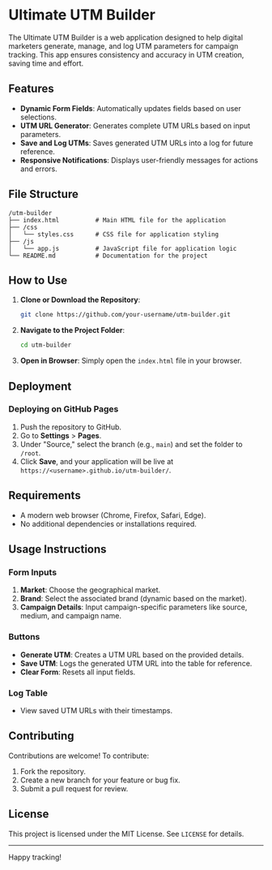 # Ultimate UTM Builder

The Ultimate UTM Builder is a web application designed to help digital marketers generate, manage, and log UTM parameters for campaign tracking. This app ensures consistency and accuracy in UTM creation, saving time and effort.

## Features

- **Dynamic Form Fields**: Automatically updates fields based on user selections.
- **UTM URL Generator**: Generates complete UTM URLs based on input parameters.
- **Save and Log UTMs**: Saves generated UTM URLs into a log for future reference.
- **Responsive Notifications**: Displays user-friendly messages for actions and errors.

## File Structure

```
/utm-builder
├── index.html          # Main HTML file for the application
├── /css
│   └── styles.css      # CSS file for application styling
├── /js
│   └── app.js          # JavaScript file for application logic
└── README.md           # Documentation for the project
```

## How to Use

1. **Clone or Download the Repository**:
   ```bash
   git clone https://github.com/your-username/utm-builder.git
   ```
2. **Navigate to the Project Folder**:
   ```bash
   cd utm-builder
   ```
3. **Open in Browser**:
   Simply open the `index.html` file in your browser.

## Deployment

### Deploying on GitHub Pages
1. Push the repository to GitHub.
2. Go to **Settings** > **Pages**.
3. Under "Source," select the branch (e.g., `main`) and set the folder to `/root`.
4. Click **Save**, and your application will be live at `https://<username>.github.io/utm-builder/`.

## Requirements

- A modern web browser (Chrome, Firefox, Safari, Edge).
- No additional dependencies or installations required.

## Usage Instructions

### Form Inputs
1. **Market**: Choose the geographical market.
2. **Brand**: Select the associated brand (dynamic based on the market).
3. **Campaign Details**: Input campaign-specific parameters like source, medium, and campaign name.

### Buttons
- **Generate UTM**: Creates a UTM URL based on the provided details.
- **Save UTM**: Logs the generated UTM URL into the table for reference.
- **Clear Form**: Resets all input fields.

### Log Table
- View saved UTM URLs with their timestamps.

## Contributing

Contributions are welcome! To contribute:
1. Fork the repository.
2. Create a new branch for your feature or bug fix.
3. Submit a pull request for review.

## License

This project is licensed under the MIT License. See `LICENSE` for details.

---

Happy tracking!
